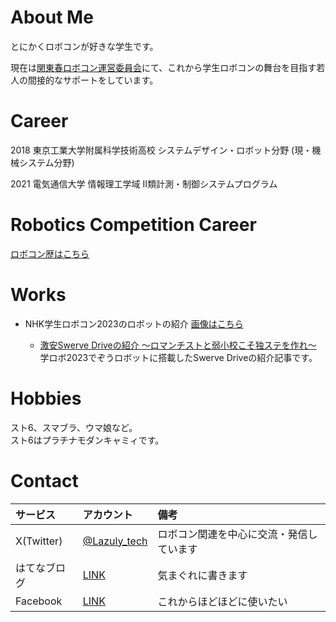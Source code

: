 # About Me

とにかくロボコンが好きな学生です。

現在は[関東春ロボコン運営委員会](https://kantouharurobo.com/unei/about-us)にて、これから学生ロボコンの舞台を目指す若人の間接的なサポートをしています。

# Career

2018 東京工業大学附属科学技術高校 システムデザイン・ロボット分野 (現・機械システム分野)

2021 電気通信大学 情報理工学域 II類計測・制御システムプログラム

# Robotics Competition Career

[ロボコン歴はこちら](./robocon-career.html)

# Works

- NHK学生ロボコン2023のロボットの紹介
[画像はこちら](https://twitter.com/Lazuly_tech/status/1665911290844573697)

    - [激安Swerve Driveの紹介 〜ロマンチストと弱小校こそ独ステを作れ〜](https://lazuly.hatenablog.com/entry/uecsd2023)  
        学ロボ2023でぞうロボットに搭載したSwerve Driveの紹介記事です。

# Hobbies

スト6、スマブラ、ウマ娘など。  
スト6はプラチナモダンキャミィです。

# Contact

|サービス|アカウント|備考|
|:---|:---|:---|
|X(Twitter)|[@Lazuly_tech](https://twitter.com/lazuly_tech)|ロボコン関連を中心に交流・発信しています|
|はてなブログ|[LINK](https://lazuly.hatenablog.com)|気まぐれに書きます|
|Facebook|[LINK](https://www.facebook.com/profile.php?id=100028977140855)|これからほどほどに使いたい|
